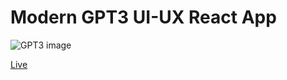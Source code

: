 # Modern GPT3 UI-UX React App
![GPT3 image](https://i.ibb.co/TR5LW9z/image.png)

[Live](https://classy-gpt3.netlify.app)
